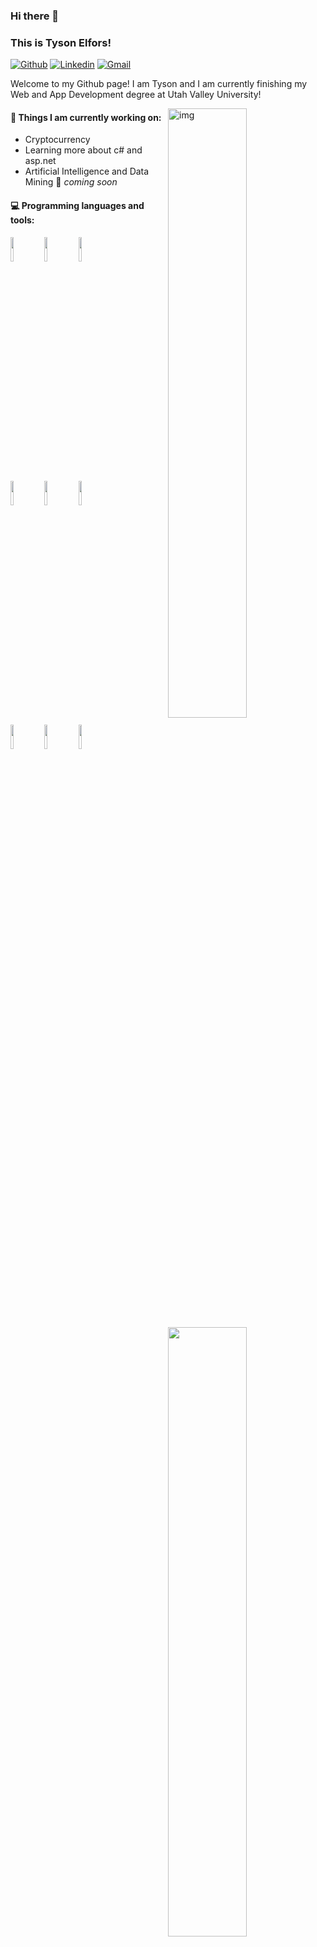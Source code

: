 ### Hi there 👋
### This is Tyson Elfors!

[![Github](https://img.shields.io/badge/-Github-000?style=flat&logo=Github&logoColor=white)](https://github.com/tyelf22)
[![Linkedin](https://img.shields.io/badge/-LinkedIn-blue?style=flat&logo=Linkedin&logoColor=white)](https://www.linkedin.com/in/tysonelfors)
[![Gmail](https://img.shields.io/badge/-Gmail-c14438?style=flat&logo=Gmail&logoColor=white)](mailto:tyelf22@hotmail.com)

Welcome to my Github page! I am Tyson and I am currently finishing my Web and App Development degree at Utah Valley University!  

<img align="right" alt="img" src="https://avatars3.githubusercontent.com/u/42258610?s=460&u=e976a48a2e1d1985b80b1737ce1db105a088d130&v=4" width="50%" height="auto" />


#### 🌱 Things I am currently working on: 
- Cryptocurrency
- Learning more about c# and asp.net 
- Artificial Intelligence and Data Mining 🚀 *coming soon*


#### :computer: Programming languages and tools: 
<p>
	<img width="50%" align="right" src="https://github-readme-stats.vercel.app/api?username=tyelf22&show_icons=true&hide_border=true" />

<code><img width="10%" src="https://cdn.worldvectorlogo.com/logos/html5.svg"></code>
<code><img width="10%" src="https://cdn.worldvectorlogo.com/logos/css-3.svg"></code>
<code><img width="10%" src="https://cdn.worldvectorlogo.com/logos/vue-js-1.svg"></code>
<br />
<code><img width="10%" src="https://cdn.worldvectorlogo.com/logos/vuetify.svg"></code>
<code><img width="10%" src="https://cdn.worldvectorlogo.com/logos/mongodb.svg"></code>
<code><img width="10%" src="https://cdn.worldvectorlogo.com/logos/react.svg"></code>
<br />
<code><img width="10%" src="https://cdn.worldvectorlogo.com/logos/php-1.svg"></code>
<code><img width="10%" src="https://cdn.worldvectorlogo.com/logos/node-js-logo.svg"></code>
<code><img width="10%" src="https://cdn.worldvectorlogo.com/logos/c--4.svg"></code>
</p>

